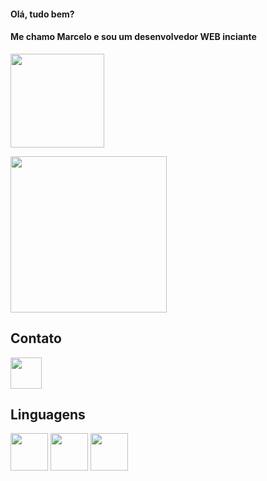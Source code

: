 #### Olá, tudo bem?
#### Me chamo Marcelo e sou um desenvolvedor WEB inciante
<div>
<img src="https://github-readme-stats.vercel.app/api?username=greatgaldius&show_icons=true&theme=dark" height="150em">
<p>
<img src="https://github-readme-stats.vercel.app/api/top-langs/?username=greatgaldius&hide=html&layout=compact=true&theme=dark" height="250em">
</p>
</div>

## Contato 
<p> <a href="https://www.linkedin.com/login/pt"> <img src="https://cdn.jsdelivr.net/gh/devicons/devicon/icons/linkedin/linkedin-original.svg" align="center" height="50"/> </a> </p>           

## Linguagens
<p> <img src="https://cdn.jsdelivr.net/gh/devicons/devicon/icons/php/php-original.svg" align="center" heigth="50" width="60" />
<img src="https://cdn.jsdelivr.net/gh/devicons/devicon/icons/html5/html5-original-wordmark.svg" align="center" heigth="50" width="60">
<img src="https://cdn.jsdelivr.net/gh/devicons/devicon/icons/css3/css3-original-wordmark.svg" align="center" heigth="50" width="60"> </p>
